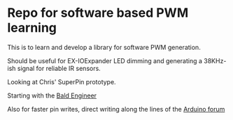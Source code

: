 # Repo for software based PWM learning

This is to learn and develop a library for software PWM generation.

Should be useful for EX-IOExpander LED dimming and generating a 38KHz-ish signal for reliable IR sensors.

Looking at Chris' SuperPin prototype.

Starting with the [Bald Engineer](https://www.baldengineer.com/software-pwm-with-millis.html)

Also for faster pin writes, direct writing along the lines of the [Arduino forum](https://forum.arduino.cc/t/faster-digitalwrite-solved/619295/26)
